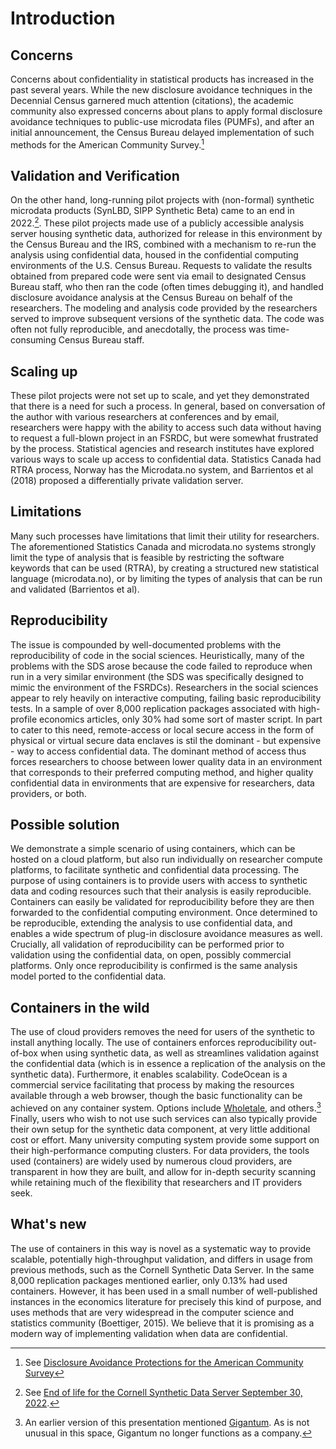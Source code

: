 
# Introduction

## Concerns

Concerns about confidentiality in statistical products has increased in the past several years. While the new disclosure avoidance techniques in the Decennial Census garnered much attention (citations), the academic community also expressed concerns about plans to apply formal disclosure avoidance techniques to public-use microdata files (PUMFs), and after an initial announcement, the Census Bureau delayed implementation of such methods for the American Community Survey.[^acs]

[^acs]: See [Disclosure Avoidance Protections for the American Community Survey](https://www.census.gov/newsroom/blogs/random-samplings/2022/12/disclosure-avoidance-protections-acs.html)

## Validation and Verification

On the other hand, long-running pilot projects with (non-formal) synthetic microdata products (SynLBD, SIPP Synthetic Beta) came to an end in 2022.[^endsds]. These pilot projects made use of a publicly accessible analysis server housing synthetic data, authorized for release in this environment by the Census Bureau and the IRS, combined with a mechanism to re-run the analysis using confidential data, housed in the confidential computing environments of the U.S. Census Bureau. Requests to validate the results obtained from prepared code were sent via email to designated Census Bureau staff, who then ran the code (often times debugging it), and handled disclosure avoidance analysis at the Census Bureau on behalf of the researchers. The modeling and analysis code provided by the researchers served to improve subsequent versions of the synthetic data. The code was often not fully reproducible, and anecdotally, the process was time-consuming Census Bureau staff.

[^endsds]: See [End of life for the Cornell Synthetic Data Server September 30, 2022](https://web.archive.org/web/20230602202220/https://web.archive.org/web/20221130032540/https://www2.vrdc.cornell.edu/news/).

## Scaling up

These pilot projects were not set up to scale, and yet they demonstrated that there is a need for such a process. In general, based on conversation of the author with various researchers at conferences and by email, researchers were happy with the ability to access such data without having to request a full-blown project in an FSRDC, but were somewhat frustrated by the process. Statistical agencies and research institutes have explored various ways to scale up access to confidential data. Statistics Canada had RTRA process, Norway has the Microdata.no system, and Barrientos et al (2018) proposed a differentially private validation server. 

## Limitations

Many such processes have limitations that limit their utility for researchers. The aforementioned Statistics Canada and microdata.no systems strongly limit the type of analysis that is feasible by restricting the software keywords that can be used (RTRA), by creating a structured new statistical language (microdata.no), or by limiting the types of analysis that can be run and validated (Barrientos et al).

## Reproducibility

The issue is compounded by well-documented problems with the reproducibility of code in the social sciences. Heuristically, many of the problems with the SDS arose because the code failed to reproduce when run in a very similar environment (the SDS was specifically designed to mimic the environment of the FSRDCs). Researchers in the social sciences appear to rely heavily on interactive computing, failing basic reproducibility tests. In a sample of over 8,000 replication packages associated with high-profile economics articles, only 30% had some sort of master script. In part to cater to this need, remote-access or local secure access in the form of physical or virtual secure data enclaves is stil the dominant - but expensive - way to access confidential data. The dominant method of access thus forces researchers to choose between lower quality data in an environment that corresponds to their preferred computing method, and higher quality confidential data in environments that are expensive for researchers, data providers, or both.

## Possible solution

We demonstrate a simple scenario of using containers, which can be hosted on a cloud platform, but also run individually on researcher compute platforms, to facilitate synthetic and confidential data processing. The purpose of using containers is to provide users with access to synthetic data and coding resources such that their analysis is easily reproducible. Containers can easily be validated for reproducibility before they are then forwarded to the confidential computing environment. Once determined to be reproducible, extending the analysis to use confidential data, and enables a wide spectrum of plug-in disclosure avoidance measures as well. Crucially, all validation of reproducibility can be performed prior to validation using the confidential data, on open, possibly commercial platforms. Only once reproducibility is confirmed is the same analysis model ported to the confidential data. 

## Containers in the wild

The use of cloud providers removes the need for users of the synthetic to install anything locally. The use of containers enforces reproducibility out-of-box when using synthetic data, as well as streamlines validation against the confidential data (which is in essence a replication of the analysis on the synthetic data). Furthermore, it enables scalability. CodeOcean is a commercial service facilitating that process by making the resources available through a web browser, though the basic functionality can be achieved on any container system. Options include [Wholetale](https://wholetale.org),  and others.[^gigantum] Finally, users who wish to not use such services can also typically provide their own setup for the synthetic data component, at very little additional cost or effort. Many university computing system provide some support on their high-performance computing clusters. For data providers, the tools used (containers) are widely used by numerous cloud providers, are transparent in how they are built, and allow for in-depth security scanning while retaining much of the flexibility that researchers and IT providers seek.

[^gigantum]: An earlier version of this presentation mentioned  [Gigantum](https://gigantum.com). As is not unusual in this space, Gigantum no longer functions as a company.

## What's new

The use of containers in this way is novel as a systematic way to provide scalable, potentially high-throughput validation, and differs in usage from previous methods, such as the Cornell Synthetic Data Server. In the same 8,000 replication packages mentioned earlier, only 0.13% had used containers. However, it has been used in a small number of well-published instances in the economics literature for precisely this kind of purpose, and uses methods that are very widespread in the computer science and statistics community (Boettiger, 2015). We believe that it is promising as a modern way of implementing validation when data are confidential.